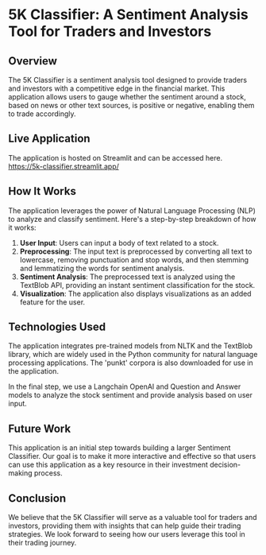 # 5K Classifier: A Sentiment Analysis Tool for Traders and Investors

## Overview
The 5K Classifier is a sentiment analysis tool designed to provide traders and investors with a competitive edge in the financial market. This application allows users to gauge whether the sentiment around a stock, based on news or other text sources, is positive or negative, enabling them to trade accordingly.

## Live Application
The application is hosted on Streamlit and can be accessed here.
https://5k-classifier.streamlit.app/

## How It Works
The application leverages the power of Natural Language Processing (NLP) to analyze and classify sentiment. Here's a step-by-step breakdown of how it works:

1. **User Input**: Users can input a body of text related to a stock.
2. **Preprocessing**: The input text is preprocessed by converting all text to lowercase, removing punctuation and stop words, and then stemming and lemmatizing the words for sentiment analysis.
3. **Sentiment Analysis**: The preprocessed text is analyzed using the TextBlob API, providing an instant sentiment classification for the stock.
4. **Visualization**: The application also displays visualizations as an added feature for the user.

## Technologies Used
The application integrates pre-trained models from NLTK and the TextBlob library, which are widely used in the Python community for natural language processing applications. The 'punkt' corpora is also downloaded for use in the application.

In the final step, we use a Langchain OpenAI and Question and Answer models to analyze the stock sentiment and provide analysis based on user input.

## Future Work
This application is an initial step towards building a larger Sentiment Classifier. Our goal is to make it more interactive and effective so that users can use this application as a key resource in their investment decision-making process.

## Conclusion
We believe that the 5K Classifier will serve as a valuable tool for traders and investors, providing them with insights that can help guide their trading strategies. We look forward to seeing how our users leverage this tool in their trading journey.
